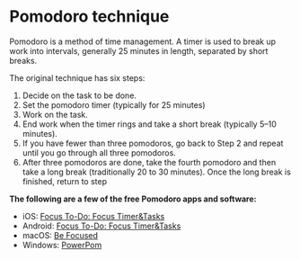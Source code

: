 # Pomodoro technique

Pomodoro is a method of time management. A timer is used to break up work into intervals, generally 25 minutes in length, separated by short breaks.

The original technique has six steps:

1. Decide on the task to be done.
2. Set the pomodoro timer (typically for 25 minutes)
3. Work on the task.
4. End work when the timer rings and take a short break (typically 5–10 minutes).
5. If you have fewer than three pomodoros, go back to Step 2 and repeat until you go through all three pomodoros.
6. After three pomodoros are done, take the fourth pomodoro and then take a long break (traditionally 20 to 30 minutes). Once the long break is finished, return to step

**The following are a few of the free Pomodoro apps and software:**

* iOS: [Focus To-Do: Focus Timer\&Tasks](https://apps.apple.com/us/app/focus-to-do-focus-timer-tasks/id966057213#?platform=iphone)
* Android: [Focus To-Do: Focus Timer\&Tasks](https://play.google.com/store/apps/details?id=com.superelement.pomodoro\&hl=en_US\&gl=US)
* macOS: [Be Focused](https://apps.apple.com/us/app/be-focused-focus-timer/id973134470?mt=12)
* Windows: [PowerPom](https://www.microsoft.com/en-us/p/powerpom-pomodoro-timer/9p5zscl5qc8w?activetab=pivot:overviewtab)
